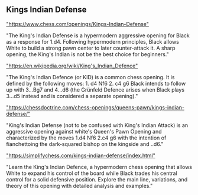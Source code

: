 <h2>Kings Indian Defense</h2>
<p><a href="https://www.chess.com/openings/Kings-Indian-Defense">"https://www.chess.com/openings/Kings-Indian-Defense"</a></p>

<p>"The King's Indian Defense is a hypermodern aggressive opening for Black as a response for 1.d4. Following hypermodern principles, Black allows White to build a strong pawn center to later counter-attack it. A sharp opening, the King's Indian is not be the best choice for beginners." </p>

<p><a href="https://en.wikipedia.org/wiki/King's_Indian_Defence">"https://en.wikipedia.org/wiki/King's_Indian_Defence"</a></p>

<p>"The King's Indian Defence (or KID) is a common chess opening. It is defined by the following moves: 1. d4 Nf6 2. c4 g6 Black intends to follow up with 3...Bg7 and 4...d6 (the Grünfeld Defence arises when Black plays 3...d5 instead and is considered a separate opening)." </p>

<p><a href="https://chessdoctrine.com/chess-openings/queens-pawn/kings-indian-defense/">"https://chessdoctrine.com/chess-openings/queens-pawn/kings-indian-defense/"</a></p>

<p>"King's Indian Defense (not to be confused with King's Indian Attack) is an aggressive opening against white's Queen's Pawn Opening and characterized by the moves 1.d4 Nf6 2.c4 g6 with the intention of fianchettoing the dark-squared bishop on the kingside and ..d6." </p>

<p><a href="https://simplifychess.com/kings-indian-defense/index.html">"https://simplifychess.com/kings-indian-defense/index.html"</a></p>

<p>"Learn the King's Indian Defence, a hypermodern chess opening that allows White to expand his control of the board while Black trades his central control for a solid defensive position. Explore the main line, variations, and theory of this opening with detailed analysis and examples." </p>

